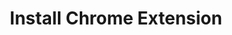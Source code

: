 ---
title: "Install Chrome Extension"
order: 7.11
page_id: "Install Chrome Extension"
warning: false
---